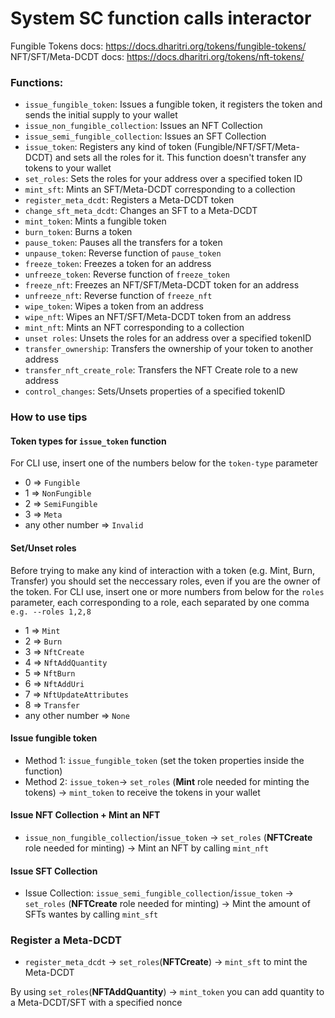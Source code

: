 # System SC function calls interactor

Fungible Tokens docs: https://docs.dharitri.org/tokens/fungible-tokens/
NFT/SFT/Meta-DCDT docs: https://docs.dharitri.org/tokens/nft-tokens/

### Functions:

- `issue_fungible_token`: Issues a fungible token, it registers the token and sends the initial supply to your wallet
- `issue_non_fungible_collection`: Issues an NFT Collection
- `issue_semi_fungible_collection`: Issues an SFT Collection
- `issue_token`: Registers any kind of token (Fungible/NFT/SFT/Meta-DCDT) and sets all the roles for it. This function doesn't transfer any tokens to your wallet
- `set_roles`: Sets the roles for your address over a specified token ID
- `mint_sft`: Mints an SFT/Meta-DCDT corresponding to a collection
- `register_meta_dcdt`: Registers a Meta-DCDT token
- `change_sft_meta_dcdt`: Changes an SFT to a Meta-DCDT
- `mint_token`: Mints a fungible token
- `burn_token`: Burns a token
- `pause_token`: Pauses all the transfers for a token
- `unpause_token`: Reverse function of `pause_token`
- `freeze_token`: Freezes a token for an address
- `unfreeze_token`: Reverse function of `freeze_token`
- `freeze_nft`: Freezes an NFT/SFT/Meta-DCDT token for an address
- `unfreeze_nft`: Reverse function of `freeze_nft`
- `wipe_token`: Wipes a token from an address
- `wipe_nft`: Wipes an NFT/SFT/Meta-DCDT token from an address
- `mint_nft`: Mints an NFT corresponding to a collection
- `unset roles`: Unsets the roles for an address over a specified tokenID
- `transfer_ownership`: Transfers the ownership of your token to another address
- `transfer_nft_create_role`: Transfers the NFT Create role to a new address
- `control_changes`: Sets/Unsets properties of a specified tokenID

### How to use tips

#### Token types for `issue_token` function

For CLI use, insert one of the numbers below for the `token-type` parameter

- 0 => `Fungible`
- 1 => `NonFungible`
- 2 => `SemiFungible`
- 3 => `Meta`
- any other number => `Invalid`

#### Set/Unset roles

Before trying to make any kind of interaction with a token (e.g. Mint, Burn, Transfer) you should set the neccessary roles, even if you are the owner of the token. For CLI use, insert one or more numbers from below for the `roles` parameter, each corresponding to a role, each separated by one comma `e.g. --roles 1,2,8`

- 1 => `Mint`
- 2 => `Burn`
- 3 => `NftCreate`
- 4 => `NftAddQuantity`
- 5 => `NftBurn`
- 6 => `NftAddUri`
- 7 => `NftUpdateAttributes`
- 8 => `Transfer`
- any other number => `None`

#### Issue fungible token

- Method 1: `issue_fungible_token` (set the token properties inside the function)
- Method 2: `issue_token`-> `set_roles` (**Mint** role needed for minting the tokens) -> `mint_token` to receive the tokens in your wallet

#### Issue NFT Collection + Mint an NFT

- `issue_non_fungible_collection`/`issue_token` -> `set_roles` (**NFTCreate** role needed for minting) -> Mint an NFT by calling `mint_nft`

#### Issue SFT Collection

- Issue Collection: `issue_semi_fungible_collection`/`issue_token` -> `set_roles` (**NFTCreate** role needed for minting) -> Mint the amount of SFTs wantes by calling `mint_sft`

### Register a Meta-DCDT

- `register_meta_dcdt` -> `set_roles`(**NFTCreate**) -> `mint_sft` to mint the Meta-DCDT

By using `set_roles`(**NFTAddQuantity**) -> `mint_token` you can add quantity to a Meta-DCDT/SFT with a specified nonce
